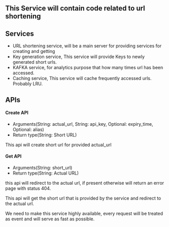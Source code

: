This Service will contain code related to url shortening
- 

## Services
- URL shortening service, will be a main server for providing services for creating and getting 
- Key generation service, This service will provide Keys to newly generated short urls.
- KAFKA service, for analytics purpose that how many times url has been accessed.
- Caching service, This service will cache frequently accessed urls. Probably LRU.

## APIs 
#### Create API
- Arguments(String: actual_url, String: api_key, Optional<Time>: expiry_time, Optional<String>: alias)
- Return type(String: Short URL)

This api will create short url for provided actual_url

#### Get API
- Arguments(String: short_url)
- Return type(String: Actual URL) 

this api will redirect to the actual url, if present otherwise will return an error page with status 404.  

This api will get the short url that is provided by the service and redirect to the actual url.

We need to make this service highly available, every request will be treated as event and will serve as fast as possible.
